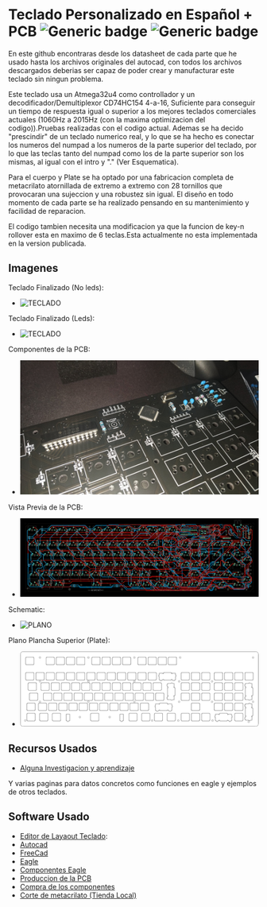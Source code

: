 # Teclado Personalizado en Español + PCB ![Generic badge](https://img.shields.io/badge/Version-1.2-brightgreen.svg) ![Generic badge](https://img.shields.io/github/last-commit/Electroner/Teclado)

En este github encontraras desde los datasheet de cada parte que he usado hasta los archivos originales del autocad, con todos los archivos descargados deberias ser capaz de poder crear y manufacturar este teclado sin ningun problema.

Este teclado usa un Atmega32u4 como controllador y un decodificador/Demultiplexor CD74HC154 4-a-16, Suficiente para conseguir un tiempo de respuesta igual o superior a los mejores teclados comerciales actuales (1060Hz a 2015Hz (con la maxima optimizacion del codigo)).Pruebas realizadas con el codigo actual. Ademas se ha decido "prescindir" de un teclado numerico real, y lo que se ha hecho es conectar los numeros del numpad a  los numeros de la parte superior del teclado, por lo que las teclas tanto del numpad como los de la parte superior son los mismas, al igual con el intro y "." (Ver Esquematica).

Para el cuerpo y Plate se ha optado por una fabricacion completa de metacrilato atornillada de extremo a extremo con 28 tornillos que provocaran una sujeccion y una robustez sin igual. El diseño en todo momento de cada parte se ha realizado pensando en su mantenimiento y facilidad de reparacion.

El codigo tambien necesita una modificacion ya que la funcion de key-n rollover esta en maximo de 6 teclas.Esta actualmente no esta implementada en la version publicada.

## Imagenes

Teclado Finalizado (No leds):
-   ![TECLADO]()

Teclado Finalizado (Leds):
-   ![TECLADO]()

Componentes de la PCB:
-   ![PCB](https://github.com/Electroner/Teclado/blob/main/PCB/Components.jpeg)

Vista Previa de la PCB:
-   ![PLANO](https://github.com/Electroner/Teclado/blob/main/PCB/Board.png)

Schematic:
-   ![PLANO](https://github.com/Electroner/Teclado/blob/main/PCB/Schematic.png)

Plano Plancha Superior (Plate):
-   ![PLANO](https://github.com/Electroner/Teclado/blob/main/Planos/Planos%20Plancha/Plancha.png)

## Recursos Usados

-   [Alguna Investigacion y aprendizaje](https://github.com/w4ilun/pocket-keyboard)

Y varias paginas para datos concretos como funciones en eagle y ejemplos de otros teclados.

## Software Usado

-   [Editor de Layaout Teclado](http://www.keyboard-layout-editor.com/): 
-   [Autocad](https://www.autodesk.es/products/autocad/overview?term=1-YEAR&tab=subscription)
-   [FreeCad](https://www.freecadweb.org/)
-   [Eagle](https://www.autodesk.com/products/eagle/free-download)
-   [Componentes Eagle](https://componentsearchengine.com/)
-   [Produccion de la PCB](https://jlcpcb.com/)
-   [Compra de los componentes](https://lcsc.com/)
-   [Corte de metacrilato (Tienda Local)](https://ecoplasticlaser.com/)
